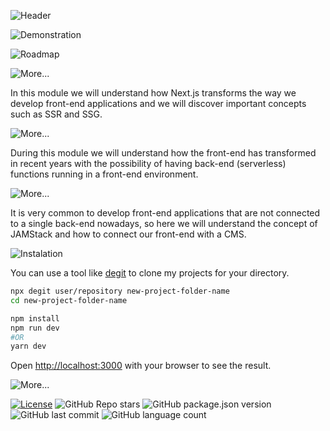 ![Header](https://user-images.githubusercontent.com/92688864/168326961-c05da869-69f3-496c-ab4a-7d2ebad30b52.png)

![Demonstration](https://user-images.githubusercontent.com/92688864/168326971-9a041e17-efd8-4cf3-a0f0-a0ee34398f26.png)

![Roadmap](https://gist.githubusercontent.com/gw-rodrigues/d0ea04e57502976391b0f71b9a06d918/raw/eba1ec06e6bf00f792d9f1f4ca4ce7df1dab9673/Roadmap.svg)

![More...](https://gist.githubusercontent.com/gw-rodrigues/d0ea04e57502976391b0f71b9a06d918/raw/eba1ec06e6bf00f792d9f1f4ca4ce7df1dab9673/STEP.svg)
<p>In this module we will understand how Next.js transforms the way we develop front-end applications and we will discover important concepts such as SSR and SSG.</p>

![More...](https://gist.githubusercontent.com/gw-rodrigues/d0ea04e57502976391b0f71b9a06d918/raw/eba1ec06e6bf00f792d9f1f4ca4ce7df1dab9673/STEP-1.svg)
<p>During this module we will understand how the front-end has transformed in recent years with the possibility of having back-end (serverless) functions running in a front-end environment.</p>

![More...](https://gist.githubusercontent.com/gw-rodrigues/d0ea04e57502976391b0f71b9a06d918/raw/eba1ec06e6bf00f792d9f1f4ca4ce7df1dab9673/STEP-2.svg)
<p>It is very common to develop front-end applications that are not connected to a single back-end nowadays, so here we will understand the concept of JAMStack and how to connect our front-end with a CMS.</p>

![Instalation](https://gist.githubusercontent.com/gw-rodrigues/d0ea04e57502976391b0f71b9a06d918/raw/eba1ec06e6bf00f792d9f1f4ca4ce7df1dab9673/Instalation.svg)

You can use a tool like [degit](https://github.com/Rich-Harris/degit) to clone my projects for your directory.

```sh
npx degit user/repository new-project-folder-name
cd new-project-folder-name

npm install
npm run dev
#OR
yarn dev
```
Open [http://localhost:3000](http://localhost:3000) with your browser to see the result.

![More...](https://gist.githubusercontent.com/gw-rodrigues/d0ea04e57502976391b0f71b9a06d918/raw/eba1ec06e6bf00f792d9f1f4ca4ce7df1dab9673/More....svg)

[![License](https://img.shields.io/badge/license-MIT-green?style=for-the-badge)](./LICENSE)
![GitHub Repo stars](https://img.shields.io/github/stars/gw-rodrigues/ignews-app-nextjs-ts?style=for-the-badge)
![GitHub package.json version](https://img.shields.io/github/package-json/v/gw-rodrigues/ignews-app-nextjs-ts?style=for-the-badge)
![GitHub last commit](https://img.shields.io/github/last-commit/gw-rodrigues/ignews-app-nextjs-ts?style=for-the-badge)
![GitHub language count](https://img.shields.io/github/languages/count/gw-rodrigues/ignews-app-nextjs-ts?style=for-the-badge)

